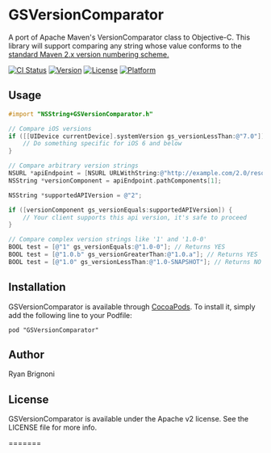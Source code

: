 # GSVersionComparator

A port of Apache Maven's VersionComparator class to Objective-C. This library will support comparing any string whose 
value conforms to the [standard Maven 2.x version numbering scheme.](http://mojo.codehaus.org/versions-maven-plugin/version-rules.html)

[![CI Status](http://img.shields.io/travis/gliders/GSVersionComparator.svg?style=flat)](https://travis-ci.org/gliders/GSVersionComparator)
[![Version](https://img.shields.io/cocoapods/v/GSVersionComparator.svg?style=flat)](http://cocoadocs.org/docsets/GSVersionComparator)
[![License](https://img.shields.io/cocoapods/l/GSVersionComparator.svg?style=flat)](http://cocoadocs.org/docsets/GSVersionComparator)
[![Platform](https://img.shields.io/cocoapods/p/GSVersionComparator.svg?style=flat)](http://cocoadocs.org/docsets/GSVersionComparator)

## Usage

```objective-c
#import "NSString+GSVersionComparator.h"

// Compare iOS versions
if ([[UIDevice currentDevice].systemVersion gs_versionLessThan:@"7.0"]) {
    // Do something specific for iOS 6 and below 
}

// Compare arbitrary version strings
NSURL *apiEndpoint = [NSURL URLWithString:@"http://example.com/2.0/resource"];
NSString *versionComponent = apiEndpoint.pathComponents[1];

NSString *supportedAPIVersion = @"2";

if ([versionComponent gs_versionEquals:supportedAPIVersion]) {
    // Your client supports this api version, it's safe to proceed
}

// Compare complex version strings like '1' and '1.0-0'
BOOL test = [@"1" gs_versionEquals:@"1.0-0"]; // Returns YES
BOOL test = [@"1.0.b" gs_versionGreaterThan:@"1.0.a"]; // Returns YES
BOOL test = [@"1.0" gs_versionLessThan:@"1.0-SNAPSHOT"]; // Returns NO

```

## Installation

GSVersionComparator is available through [CocoaPods](http://cocoapods.org). To install
it, simply add the following line to your Podfile:

    pod "GSVersionComparator"

## Author

Ryan Brignoni

## License

GSVersionComparator is available under the Apache v2 license. See the LICENSE file for more info.

=======
